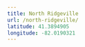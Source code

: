 ```yaml
---
title: North Ridgeville
url: /north-ridgeville/
latitude: 41.3894905
longitude: -82.0190321
---
```

